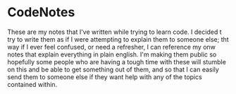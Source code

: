 # CodeNotes

These are my notes that I've written while trying to learn code. I decided t try to write them as if I were attempting to explain them to someone else; tht way if I ever feel confused, or need a refresher, I can reference my onw notes that explain everything in plain english. I'm making them public so hopefully some people who are having a tough time with these will stumble on this and be able to get something out of them, and so that I can easily send them to someone else if they want help with any of the topics contained within.
